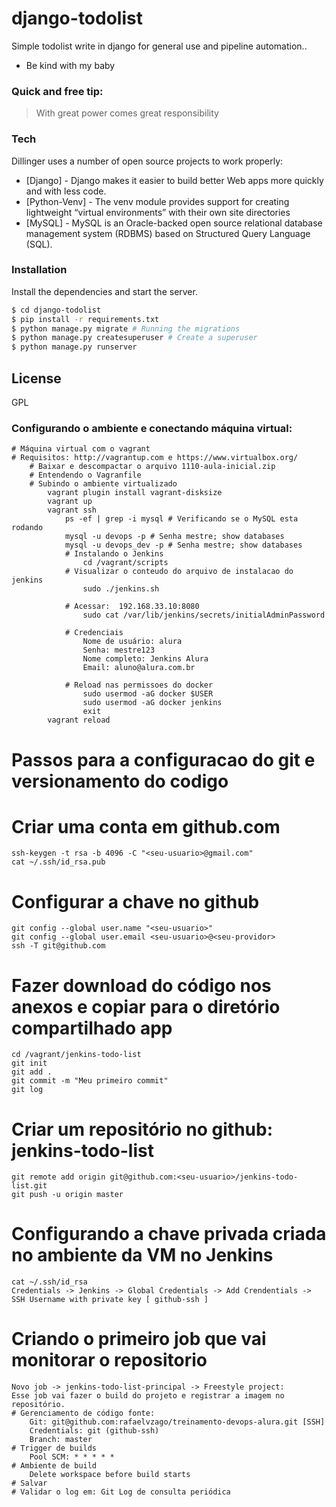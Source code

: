 # django-todolist

Simple todolist write in django for general use and pipeline automation..

  - Be kind with my baby

### Quick and free tip:

> With great power comes great responsibility


### Tech

Dillinger uses a number of open source projects to work properly:

* [Django] - Django makes it easier to build better Web apps more quickly and with less code.
* [Python-Venv] - The venv module provides support for creating lightweight “virtual environments” with their own site directories
* [MySQL] - MySQL is an Oracle-backed open source relational database management system (RDBMS) based on Structured Query Language (SQL).


### Installation

Install the dependencies and start the server.

```sh
$ cd django-todolist
$ pip install -r requirements.txt
$ python manage.py migrate # Running the migrations
$ python manage.py createsuperuser # Create a superuser
$ python manage.py runserver
```


License
----

GPL

### Configurando o ambiente e conectando máquina virtual:
    # Máquina virtual com o vagrant
    # Requisitos: http://vagrantup.com e https://www.virtualbox.org/
        # Baixar e descompactar o arquivo 1110-aula-inicial.zip
        # Entendendo o Vagranfile
        # Subindo o ambiente virtualizado
            vagrant plugin install vagrant-disksize
            vagrant up
            vagrant ssh
                ps -ef | grep -i mysql # Verificando se o MySQL esta rodando
                mysql -u devops -p # Senha mestre; show databases
                mysql -u devops_dev -p # Senha mestre; show databases
                # Instalando o Jenkins
                    cd /vagrant/scripts
                # Visualizar o conteudo do arquivo de instalacao do jenkins
                    sudo ./jenkins.sh

                # Acessar:  192.168.33.10:8080
                    sudo cat /var/lib/jenkins/secrets/initialAdminPassword

                # Credenciais
                    Nome de usuário: alura
                    Senha: mestre123
                    Nome completo: Jenkins Alura
                    Email: aluno@alura.com.br

                # Reload nas permissoes do docker
                    sudo usermod -aG docker $USER
                    sudo usermod -aG docker jenkins
                    exit
            vagrant reload

# Passos para a configuracao do git e versionamento do codigo
# Criar uma conta em github.com
    ssh-keygen -t rsa -b 4096 -C "<seu-usuario>@gmail.com"
    cat ~/.ssh/id_rsa.pub
# Configurar a chave no github
    git config --global user.name "<seu-usuario>"
    git config --global user.email <seu-usuario>@<seu-providor>
    ssh -T git@github.com
# Fazer download do código nos anexos e copiar para o diretório compartilhado app
    cd /vagrant/jenkins-todo-list
    git init
    git add .
    git commit -m "Meu primeiro commit"
    git log
# Criar um repositório no github: jenkins-todo-list
    git remote add origin git@github.com:<seu-usuario>/jenkins-todo-list.git
    git push -u origin master

# Configurando a chave privada criada no ambiente da VM no Jenkins
    cat ~/.ssh/id_rsa
    Credentials -> Jenkins -> Global Credentials -> Add Crendentials -> SSH Username with private key [ github-ssh ]
# Criando o primeiro  job que vai monitorar o repositorio
    Novo job -> jenkins-todo-list-principal -> Freestyle project:
    Esse job vai fazer o build do projeto e registrar a imagem no repositório.
    # Gerenciamento de código fonte:
        Git: git@github.com:rafaelvzago/treinamento-devops-alura.git [SSH]
        Credentials: git (github-ssh)
        Branch: master
    # Trigger de builds
        Pool SCM: * * * * *
    # Ambiente de build
        Delete workspace before build starts
    # Salvar
    # Validar o log em: Git Log de consulta periódica    